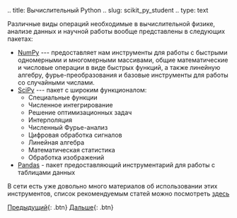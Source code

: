 .. title: Вычислительный Python
.. slug: scikit_py_student
.. type: text

Различные виды операций необходимые в вычислительной физике, анализе данных и научной работы вообще представлены в следующих пакетах:

* [NumPy](https://www.numpy.org/devdocs/user/index.html) --- предоставляет нам инструменты для работы с быстрыми одномерными и многомерными массивами, общие математические и числовые операции в виде быстрых функций, а также линейную алгебру, фурье-преобразования и базовые инструменты для работы со случайными числами.
* [SciPy](https://www.scipy.org/) --- пакет с широким функционалом:
  * Специальные функции
  * Численное интегрирование
  * Решение оптимизационных задач
  * Интерполяция
  * Численный Фурье-анализ
  * Цифровая обработка сигналов
  * Линейная алгебра
  * Математическая статистика
  * Обработка изображений
* [Pandas](https://pandas.pydata.org/) - пакет предоставляющий инструментарий для работы с таблицами данных

В сети есть уже довольно много материалов об использовании этих инструментов, список рекомендуемым статей можно посмотреть [здесь](../links.md)

[Предыдущий](link://slug/run_student){: .btn}
[Дальше](link://slug/nb_student){: .btn}